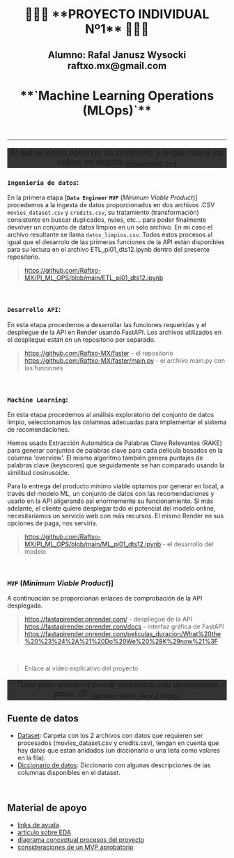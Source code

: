 <h1 align=center>🚀🚀🚀 **PROYECTO INDIVIDUAL Nº1** 🚀🚀🚀</h1>
<h2 align=center> Alumno: Rafal Janusz Wysocki raftxo.mx@gmail.com </h2>
<h1 align=center>**`Machine Learning Operations (MLOps)`**</h1>

<br><hr>

<p align=center style='background-color:#333333;font-size:large;font-style:italic' >
El que al viento observa, no sembrará; y el que mira a las nubes, no segará. <sub>Eclestiastés 11:4</sub>
</p>

### **`Ingeniería de datos`**:  

En la primera etapa [**`Data Engineer`** **`MVP`** (_Minimum Viable Product_)] procedemos a la ingesta de datos proporcionados en dos archivos .CSV `movies_dataset.csv` y `credits.csv`, su tratamiento (transformación) consistente en buscar duplicados, nulos, etc... para poder finalmente devolver un conjunto de datos limpios en un solo archivo. En mi caso el archivo resultante se llama `datos_limpios.csv`.
Todos estos procesos al igual que el desarrolo de las primeras funciones de la API están disponibles para su lectura en el archivo ETL_pi01_dts12.ipynb dentro del presente repositorio.  
>https://github.com/Raftxo-MX/PI_ML_OPS/blob/main/ETL_pi01_dts12.ipynb



<br/>

### **`Desarrollo API`**:
En esta etapa procedemos a desarrollar las funciones requeridas y el despliegue de la API en Render usando FastAPI. Los archivos utilizados en el despliegue están en un repositorio por separado.

>https://github.com/Raftxo-MX/faster - el repositorio  
>https://github.com/Raftxo-MX/faster/main.py - el archivo main.py con las funciones

<br/>

### **`Machine Learning`**:  
En esta etapa procedemos al análisis exploratorio del conjunto de datos limpio, seleccionamos las columnas adecuadas para implementar el sistema de recomendaciones.  

Hemos usado Extracción Automática de Palabras Clave Relevantes (RAKE) para generar conjuntos de palabras clave para cada película basados en la columna 'overview'. El mismo algoritmo también genera puntajes de palabras clave (keyscores) que seguidamente se han comparado usando la similitud cosinusoide.

Para la entrega del producto mínimo víable optamos por generar en local, a través del modelo ML, un conjunto de datos con las recomendaciones y usarlo en la API aligerando así enormemente su funcionamiento. Si más adelante, el cliente quiere desplegar todo el potencial del modelo online, necesitaríamos un servicio web con más recursos. El mismo Render en sus opciones de paga, nos serviría.

>https://github.com/Raftxo-MX/PI_ML_OPS/blob/main/ML_pi01_dts12.ipynb - el desarrollo del modelo 

<br/>

### **`MVP`** (_Minimum Viable Product_)]

A continuación se proporcionan enlaces de comprobación de la API desplegada. 

>https://fastapirender.onrender.com/  - despliegue de la API  
>https://fastapirender.onrender.com/docs - interfaz gráfica de FastAPI
>https://fastapirender.onrender.com/peliculas_duracion/What%20the%20%23%24%2A%21%20Do%20We%20%28K%29now%21%3F    

<br/>  

>Enlace al vídeo explicativo del proyecto


<p align=center style='background-color:#333333;font-size:large;font-style:italic' >
"Una gran aventura puede comenzar con un pequeño paso. 😉" <sub>Summer Smith, Rick & Morty</sub>
</p>

## **Fuente de datos**

+ [Dataset](https://drive.google.com/drive/folders/1nvSjC2JWUH48o3pb8xlKofi8SNHuNWeu): Carpeta con los 2 archivos con datos que requieren ser procesados (movies_dataset.csv y credits.csv), tengan en cuenta que hay datos que estan anidados (un diccionario o una lista como valores en la fila).
+ [Diccionario de datos](https://docs.google.com/spreadsheets/d/1QkHH5er-74Bpk122tJxy_0D49pJMIwKLurByOfmxzho/edit#gid=0): Diccionario con algunas descripciones de las columnas disponibles en el dataset.
<br/>

## **Material de apoyo**

+ [links de ayuda](hhttps://github.com/HX-PRomero/PI_ML_OPS/raw/main/Material%20de%20apoyo.md). 
+ [artículo sobre EDA](https://medium.com/swlh/introduction-to-exploratory-data-analysis-eda-d83424e47151)
+ [diagrama conceptual procesos del proyecto](https://github.com/HX-PRomero/PI_ML_OPS/raw/main/src/DiagramaConceptualDelFlujoDeProcesos.png)
+ [consideraciones de un MVP aprobatorio](https://github.com/HX-PRomero/PI_ML_OPS/raw/main/src/MVP_MLops.PNG)
  
<br/><br/><br/><br/><br/>

<!--
<style>
/* Estilo para ocultar el texto dentro de los comentarios */
comment {
  display: none;
}
</style>

😉

NOTA: Recuerde entregar el link de acceso al video. Puede alojarse en YouTube, Drive o cualquier plataforma de almacenamiento. **Verificar que sea de acceso público, recomendamos usar modo incógnito en tu navegador para confirmarlo**.

<br/>
Aqui te sintetizamos que es lo que consideramos un MVP aprobatorio, y la diferencia con un producto completo.



<p align="center">
<img src="https://github.com/HX-PRomero/PI_ML_OPS/raw/main/src/MVP_MLops.PNG"  height=250>
</p>




FIN DE OCULTAMIENTO DE TEXTO. -->
